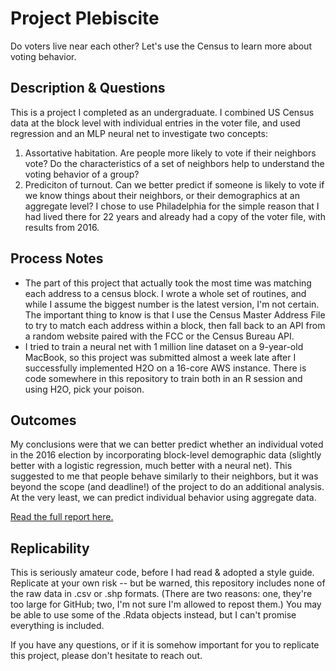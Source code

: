 # Project Plebiscite

Do voters live near each other? Let's use the Census to learn more about voting behavior.

## Description & Questions
This is a project I completed as an undergraduate. I combined US Census data at the block level with individual entries in the voter file, and used regression and an MLP neural net to investigate two concepts:
1. Assortative habitation. Are people more likely to vote if their neighbors vote? Do the characteristics of a set of neighbors help to understand the voting behavior of a group?
2. Prediciton of turnout. Can we better predict if someone is likely to vote if we know things about their neighbors, or their  demographics at an aggregate level?
I chose to use Philadelphia for the simple reason that I had lived there for 22 years and already had a copy of the voter file, with results from 2016. 

## Process Notes
- The part of this project that actually took the most time was matching each address to a census block. I wrote a whole set of routines, and while I assume the biggest number is the latest version, I'm not certain. The important thing to know is that I use the Census Master Address File to try to match each address within a block, then fall back to an API from a random website paired with the FCC or the Census Bureau API.
- I tried to train a neural net with 1 million line dataset on a 9-year-old MacBook, so this project was submitted almost a week late after I successfully implemented H2O on a 16-core AWS instance. There is code somewhere in this repository to train both in an R session and using H2O, pick your poison.

## Outcomes
My conclusions were that we can better predict whether an individual voted in the 2016 election by incorporating block-level demographic data (slightly better with a logistic regression, much better with a neural net). This suggested to me that people behave similarly to their neighbors, but it was beyond the scope (and deadline!) of the project to do an additional analysis. At the very least, we can predict individual behavior using aggregate data.

[Read the full report here.](Report/Report.pdf)

## Replicability
This is seriously amateur code, before I had read & adopted a style guide. Replicate at your own risk -- but be warned, this repository includes none of the raw data in .csv or .shp formats. (There are two reasons: one, they're too large for GitHub; two, I'm not sure I'm allowed to repost them.) You may be able to use some of the .Rdata objects instead, but I can't promise everything is included. 

If you have any questions, or if it is somehow important for you to replicate this project, please don't hesitate to reach out.
